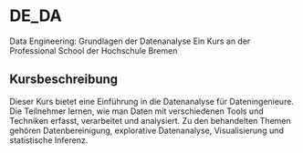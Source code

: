 # DE_DA
Data Engineering: Grundlagen der Datenanalyse
Ein Kurs an der Professional School der Hochschule Bremen


## Kursbeschreibung

Dieser Kurs bietet eine Einführung in die Datenanalyse für Dateningenieure. Die Teilnehmer lernen, wie man Daten mit verschiedenen Tools und Techniken erfasst, verarbeitet und analysiert. Zu den behandelten Themen gehören Datenbereinigung, explorative Datenanalyse, Visualisierung und statistische Inferenz.
